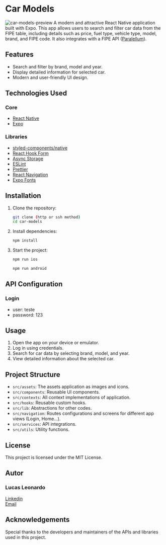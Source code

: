# Car Models
![car-models-preview](https://github.com/user-attachments/assets/934179d1-177f-4a16-b55f-358730ed208b)
A modern and attractive React Native application built with Expo. This app allows users to search and filter car data from the FIPE table, including details such as price, fuel type, vehicle type, model, brand, and FIPE code. It also integrates with a FIPE API ([Paralellum](https://github.com/parallelum/fipe-go)).

## Features
- Search and filter by brand, model and year.
- Display detailed information for selected car.
- Modern and user-friendly UI design.

## Technologies Used
### Core
- [React Native](https://reactnative.dev/)
- [Expo](https://expo.dev/)

### Libraries
- [styled-components/native](https://styled-components.com/docs/basics#react-native)
- [React Hook Form](https://react-hook-form.com/)
- [Async Storage](https://react-native-async-storage.github.io/async-storage/)
- [ESLint](https://eslint.org/)
- [Prettier](https://prettier.io/)
- [React Navigation](https://reactnavigation.org/)
- [Expo Fonts](https://docs.expo.dev/guides/using-custom-fonts/)

## Installation
1. Clone the repository:
   ```bash
   git clone (http or ssh method)
   cd car-models
   ```

2. Install dependencies:
   ```bash
   npm install
   ```

3. Start the project:
   ```bash
   npm run ios 
   ```
   ```bash
   npm run android
   ```

## API Configuration
### Login
- user: teste
- password: 123

## Usage
1. Open the app on your device or emulator.
2. Log in using credentials.
3. Search for car data by selecting brand, model, and year.
4. View detailed information about the selected car.

## Project Structure
- `src/assets`: The assets application as images and icons.
- `src/components`: Reusable UI components.
- `src/contexts`: All context implementations of application.
- `src/hooks`: Reusable custom hooks.
- `src/lib`: Abstractions for other codes.
- `src/navigation`: Routes configurations and screens for different app views (Login, Home...).
- `src/services`: API integrations.
- `src/utils`: Utility functions.

## License
This project is licensed under the MIT License.

## Autor
### Lucas Leonardo
[Linkedin](https://www.linkedin.com/in/caslujpg/)</br>
[Email](caslujpg@gmail.com)

## Acknowledgements
Special thanks to the developers and maintainers of the APIs and libraries used in this project.
